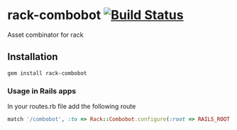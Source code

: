 # rack-combobot [![Build Status](https://secure.travis-ci.org/hojberg/rack-combobot.png)](http://travis-ci.org/hojberg/rack-combobot)

Asset combinator for rack 

## Installation

`gem install rack-combobot`

### Usage in Rails apps

In your routes.rb file add the following route

```ruby
match '/combobot', :to => Rack::Combobot.configure(:root => RAILS_ROOT + "/public")
```

